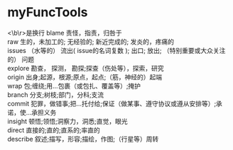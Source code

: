 # myFuncTools
\<\b\r\>是换行
blame   责怪，指责，归咎于<br>
raw     生的，未加工的; 无经验的; 新近完成的; 发炎的，疼痛的<br>
issues  （水等的） 流出( issue的名词复数 ); 出口; 放出; （特别重要或大众关注的） 问题<br>
explore 勘查， 探测， 勘探;探查（伤处等），探索，研究<br>
origin  出身;起源，根源;原点，起点;（筋，神经的）起端<br>
wrap    包;缠绕;用…包裹（或包扎、覆盖等）;掩护<br>
branch  分支;树枝;部门，分科;支流<br>
commit  犯罪，做错事;把…托付给;保证（做某事、遵守协议或遵从安排等）;承诺，使…承担义务<br>
insight 顿悟;领悟;洞察力，洞悉;直觉，眼光<br>
direct  直接的;直的;直系的;率直的<br>
describe  叙述;描写，形容;描绘，作图;（行星等）周转<br>
